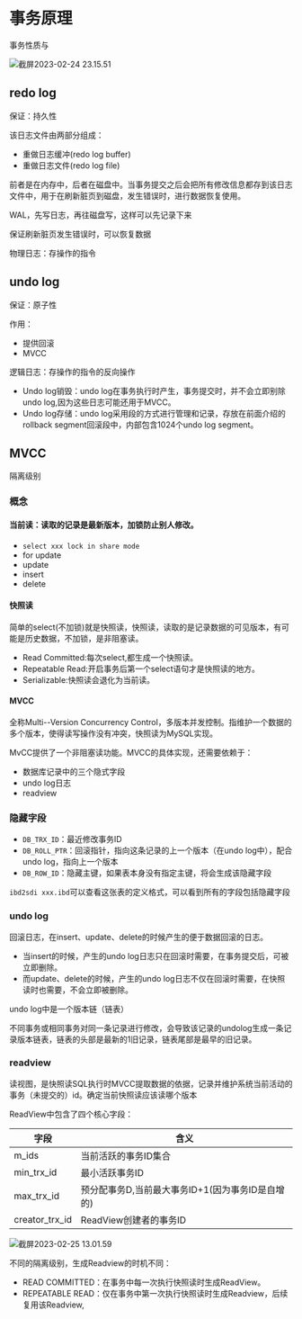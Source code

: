 # 事务原理

事务性质与

![截屏2023-02-24 23.15.51](https://xingqiu-tuchuang-1256524210.cos.ap-shanghai.myqcloud.com/3978/%E6%88%AA%E5%B1%8F2023-02-24%2023.15.51.png)



## redo log

保证：持久性

该日志文件由两部分组成：

- 重做日志缓冲(redo log buffer)
- 重做日志文件(redo log file)

前者是在内存中，后者在磁盘中。当事务提交之后会把所有修改信息都存到该日志文件中，用于在刷新脏页到磁盘，发生错误时，进行数据恢复使用。

WAL，先写日志，再往磁盘写，这样可以先记录下来

保证刷新脏页发生错误时，可以恢复数据



物理日志：存操作的指令



## undo log

保证：原子性

作用：

- 提供回滚
- MVCC



逻辑日志：存操作的指令的反向操作

- Undo log销毁：undo log在事务执行时产生，事务提交时，并不会立即别除undo log,因为这些日志可能还用于MVCC。
- Undo log存储：undo log采用段的方式进行管理和记录，存放在前面介绍的rollback segment回滚段中，内部包含1024个undo log segment。



## MVCC

隔离级别

### 概念

#### 当前读：读取的记录是最新版本，加锁防止别人修改。

- `select xxx lock in share mode`
- for update
- update
- insert
- delete

#### 快照读

简单的select(不加锁)就是快照读，快照读，读取的是记录数据的可见版本，有可能是历史数据，不加锁，是非阻塞读。

- Read Committed:每次select,都生成一个快照读。
- Repeatable Read:开启事务后第一个select语句才是快照读的地方。
- Serializable:快照读会退化为当前读。

#### MVCC

全称Multi--Version Concurrency Control，多版本并发控制。指维护一个数据的多个版本，使得读写操作没有冲突，快照读为MySQL实现。

MvCC提供了一个非阻塞读功能。MVCC的具体实现，还需要依赖于：

- 数据库记录中的三个隐式字段
- undo log日志
- readview



### 隐藏字段

- `DB_TRX_ID`：最近修改事务ID
- `DB_ROLL_PTR`：回滚指针，指向这条记录的上一个版本（在undo log中），配合undo log，指向上一个版本
- `DB_ROW_ID`：隐藏主键，如果表本身没有指定主键，将会生成该隐藏字段

`ibd2sdi xxx.ibd`可以查看这张表的定义格式，可以看到所有的字段包括隐藏字段



### undo log

回滚日志，在insert、update、delete的时候产生的便于数据回滚的日志。

- 当insert的时候，产生的undo log日志只在回滚时需要，在事务提交后，可被立即删除。
- 而update、delete的时候，产生的undo log日志不仅在回滚时需要，在快照读时也需要，不会立即被删除。



undo log中是一个版本链（链表）

不同事务或相同事务对同一条记录进行修改，会导致该记录的undolog生成一条记录版本链表，链表的头部是最新的1旧记录，链表尾部是最早的旧记录。



### readview

读视图，是快照读SQL执行时MVCC提取数据的依据，记录并维护系统当前活动的事务（未提交的）id。确定当前快照读应该读哪个版本

ReadView中包含了四个核心字段：

| 字段           | 含义                                             |
| -------------- | ------------------------------------------------ |
| m_ids          | 当前活跃的事务ID集合                             |
| min_trx_id     | 最小活跃事务ID                                   |
| max_trx_id     | 预分配事务D,当前最大事务ID+1(因为事务ID是自增的) |
| creator_trx_id | ReadView创建者的事务ID                           |



![截屏2023-02-25 13.01.59](https://xingqiu-tuchuang-1256524210.cos.ap-shanghai.myqcloud.com/3978/%E6%88%AA%E5%B1%8F2023-02-25%2013.01.59.png)



不同的隔离级别，生成Readview的时机不同：

- READ COMMITTED：在事务中每一次执行快照读时生成ReadView。
- REPEATABLE READ：仅在事务中第一次执行快照读时生成Readview，后续复用该Readview,


